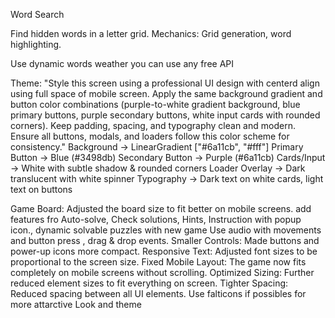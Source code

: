 Word Search

Find hidden words in a letter grid.
Mechanics: Grid generation, word highlighting.

Use dynamic words weather you can use any free API 

Theme:
"Style this screen using a professional UI design with centerd align using full space of mobile screen. Apply the same background gradient and button color combinations (purple-to-white gradient background, blue primary buttons, purple secondary buttons, white input cards with rounded corners). Keep padding, spacing, and typography clean and modern. Ensure all buttons, modals, and loaders follow this color scheme for consistency." Background → LinearGradient ["#6a11cb", "#fff"] Primary Button → Blue (#3498db) Secondary Button → Purple (#6a11cb) Cards/Input → White with subtle shadow & rounded corners Loader Overlay → Dark translucent with white spinner Typography → Dark text on white cards, light text on buttons

Game Board: Adjusted the board size to fit better on mobile screens.
add features fro Auto-solve, Check solutions, Hints, Instruction with popup icon., dynamic solvable puzzles with new game
Use audio with movements and button press , drag & drop events.
Smaller Controls: Made buttons and power-up icons more compact.
Responsive Text: Adjusted font sizes to be proportional to the screen size.
Fixed Mobile Layout: The game now fits completely on mobile screens without scrolling.
Optimized Sizing: Further reduced element sizes to fit everything on screen.
Tighter Spacing: Reduced spacing between all UI elements.
Use falticons if possibles for more attarctive Look and theme